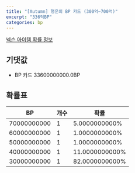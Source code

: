 ```yaml
---
title: "[Autumn] 행운의 BP 카드 (300억~700억)"
excerpt: "336억BP"
categories: bp
---
```

[넥슨 아이템 확률 정보](http://iteminfo.nexon.com/probability/fco?sn=7701)

## 기댓값
  - BP 카드 33600000000.0BP

## 확률표

|BP|개수|확률|
|---|---|---|
|70000000000|1|5.0000000000%|
|60000000000|1|1.0000000000%|
|50000000000|1|1.0000000000%|
|40000000000|1|11.0000000000%|
|30000000000|1|82.0000000000%|
